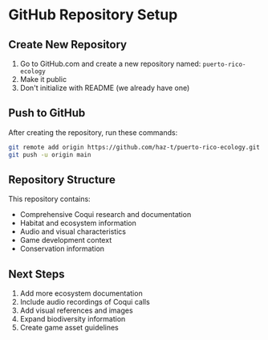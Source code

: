 # GitHub Repository Setup

## Create New Repository

1. Go to GitHub.com and create a new repository named: `puerto-rico-ecology`
2. Make it public
3. Don't initialize with README (we already have one)

## Push to GitHub

After creating the repository, run these commands:

```bash
git remote add origin https://github.com/haz-t/puerto-rico-ecology.git
git push -u origin main
```

## Repository Structure

This repository contains:
- Comprehensive Coqui research and documentation
- Habitat and ecosystem information
- Audio and visual characteristics
- Game development context
- Conservation information

## Next Steps

1. Add more ecosystem documentation
2. Include audio recordings of Coqui calls
3. Add visual references and images
4. Expand biodiversity information
5. Create game asset guidelines 